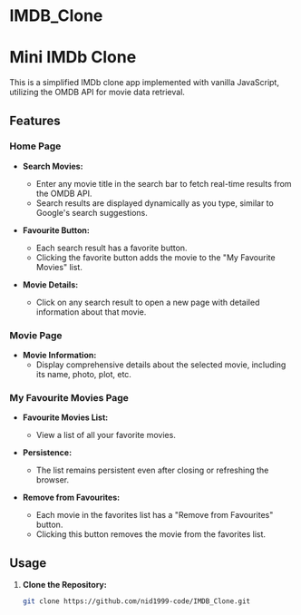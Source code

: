# IMDB_Clone
# Mini IMDb Clone

This is a simplified IMDb clone app implemented with vanilla JavaScript, utilizing the OMDB API for movie data retrieval.

## Features

### Home Page

- **Search Movies:**
  - Enter any movie title in the search bar to fetch real-time results from the OMDB API.
  - Search results are displayed dynamically as you type, similar to Google's search suggestions.

- **Favourite Button:**
  - Each search result has a favorite button.
  - Clicking the favorite button adds the movie to the "My Favourite Movies" list.

- **Movie Details:**
  - Click on any search result to open a new page with detailed information about that movie.

### Movie Page

- **Movie Information:**
  - Display comprehensive details about the selected movie, including its name, photo, plot, etc.

### My Favourite Movies Page

- **Favourite Movies List:**
  - View a list of all your favorite movies.

- **Persistence:**
  - The list remains persistent even after closing or refreshing the browser.

- **Remove from Favourites:**
  - Each movie in the favorites list has a "Remove from Favourites" button.
  - Clicking this button removes the movie from the favorites list.

## Usage

1. **Clone the Repository:**
   ```bash
   git clone https://github.com/nid1999-code/IMDB_Clone.git
